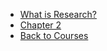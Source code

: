 - [What is Research?](/Courses_in_SUSTech/金融学术/what_is_research.md)
- [Chapter 2](/Courses_in_SUSTech/金融学术/chapter2.md)
- [Back to Courses](/Courses_in_SUSTech/README.md)
